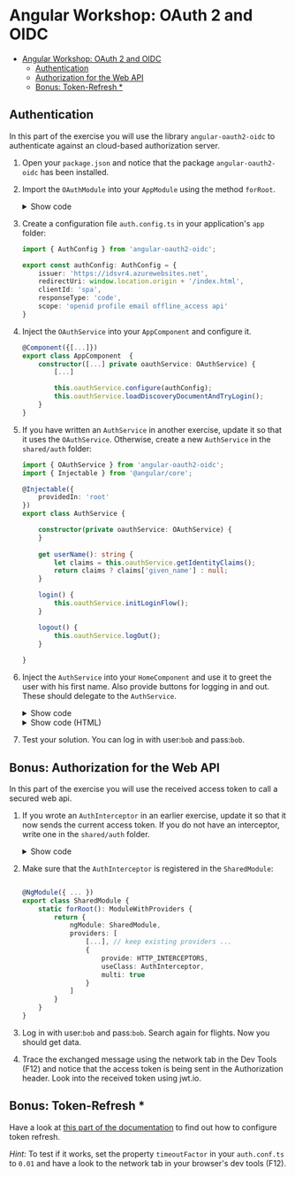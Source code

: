 # Angular Workshop: OAuth 2 and OIDC

- [Angular Workshop: OAuth 2 and OIDC](#angular-workshop-oauth-2-and-oidc)
  - [Authentication](#authentication)
  - [Authorization for the Web API](#authorization-for-the-web-api)
  - [Bonus: Token-Refresh *](#bonus-token-refresh-)
    
## Authentication

In this part of the exercise you will use the library ``angular-oauth2-oidc`` to authenticate against an cloud-based authorization server.

1. Open your ``package.json`` and notice that the package `angular-oauth2-oidc` has been installed.

2. Import the `OAuthModule` into your `AppModule` using the method `forRoot`.

    <details>
    <summary>Show code</summary>
    <p>

    ```typescript
    
    import { OAuthModule } from 'angular-oauth2-oidc';

    [...]

    @NgModule({
    imports: [
        BrowserModule,
        HttpClientModule,

        OAuthModule.forRoot(),

        [...]
    ],
    [...]
    })
    export class AppModule { }
    ```

    </p>
    </details>

3. Create a configuration file `auth.config.ts` in your application's ``app`` folder:
    ```typescript
    import { AuthConfig } from 'angular-oauth2-oidc';

    export const authConfig: AuthConfig = {
        issuer: 'https://idsvr4.azurewebsites.net',
        redirectUri: window.location.origin + '/index.html',
        clientId: 'spa',
        responseType: 'code',
        scope: 'openid profile email offline_access api'
    }
    ```

4. Inject the `OAuthService` into your `AppComponent` and configure it.

    ```typescript
    @Component({[...]})
    export class AppComponent  {
        constructor([...] private oauthService: OAuthService) {
            [...]

            this.oauthService.configure(authConfig);
            this.oauthService.loadDiscoveryDocumentAndTryLogin();
        }
    }
    ```

5. If you have written an `AuthService` in another exercise, update it so that it uses the `OAuthService`. 
   Otherwise, create a new `AuthService` in the `shared/auth` folder:

    ```typescript
    import { OAuthService } from 'angular-oauth2-oidc';
    import { Injectable } from '@angular/core';

    @Injectable({
        providedIn: 'root'
    })
    export class AuthService {

        constructor(private oauthService: OAuthService) {
        }
        
        get userName(): string {
            let claims = this.oauthService.getIdentityClaims();
            return claims ? claims['given_name'] : null;
        }

        login() {
            this.oauthService.initLoginFlow();
        }

        logout() {
            this.oauthService.logOut();
        }
        
    }
    ```

6. Inject the `AuthService` into your `HomeComponent` and use it to greet the user with his first name. 
Also provide buttons for logging in and out. These should delegate to the `AuthService`.

    <details>
    <summary>Show code</summary>
    <p>

    ```typescript
    
    @Component({ [...] })
    export class HomeComponent {

        constructor([...] private authService: AuthService) { }

        [...]

        get userName(): string {
            return this.authService.userName;
        }

        login(): void {
            this.authService.login();
        }

        logout(): void {
            this.authService.logout();
        }

    }
    ```

    </p>
    </details>

    <details>
    <summary>Show code (HTML)</summary>
    <p>

    ```html
    
    <h1 *ngIf="userName">Welcome, {{userName}}!</h1>
    <h1 *ngIf="!userName">Welcome!</h1>
    
    <div class="card">
        <div class="content">
          <button class="btn btn-default" (click)="login()">Login</button>
          <button class="btn btn-default" (click)="logout()">Logout</button>
        </div>
    </div>
    ```

    </p>
    </details>

1. Test your solution. You can log in with user:`bob` and pass:`bob`. 


## Bonus: Authorization for the Web API

In this part of the exercise you will use the received access token to call a secured web api.

1.  If you wrote an `AuthInterceptor` in an earlier exercise, update it so that it now sends the current access token. 
    If you do not have an interceptor, write one in the `shared/auth` folder.

    <details>
    <summary>Show code</summary>
    <p>

    ```typescript
   
    import { Injectable } from '@angular/core';
    import { OAuthService, OAuthStorage } from 'angular-oauth2-oidc';
    import { HttpEvent, HttpHandler, HttpInterceptor, HttpRequest, HttpResponse, HttpErrorResponse } from '@angular/common/http';
    import {Observable} from 'rxjs';

    import { catchError } from 'rxjs/operators';
    import { throwError } from 'rxjs';
    import { Router } from '@angular/router';

    @Injectable()
    export class AuthInterceptor implements HttpInterceptor {
        
        constructor(private storage: OAuthStorage, private router: Router) {
        }

        public intercept(req: HttpRequest<any>, next: HttpHandler): Observable<HttpEvent<any>> {
            
            if (req.url.startsWith('http://www.angular.at')) {
                let headers = req.headers
                                .set('Authorization', 
                                        'Bearer ' + this.storage.getItem('access_token'));

                req = req.clone({ headers });
            }
            
            return next
                    .handle(req)
                    .pipe(
                        catchError(error => this.handleError(error))
                    );
        }

        private handleError(event: HttpErrorResponse) {
            if (event.status == 401 || event.status == 403) {
            this.router.navigate(['/home', {needsLogin: true}]);
            }
            return throwError(event);
        }
    }
    ```

    </p>
    </details>

2.  Make sure that the `AuthInterceptor` is registered in the `SharedModule`:

    ```typescript
    
    @NgModule({ ... })
    export class SharedModule {
        static forRoot(): ModuleWithProviders {
            return {
                ngModule: SharedModule,
                providers: [
                    [...], // keep existing providers ...
                    {
                        provide: HTTP_INTERCEPTORS,
                        useClass: AuthInterceptor,
                        multi: true
                    }
                ]
            }
        }
    }
    ```

3.  Log in with user:`bob` and pass:`bob`. 
    Search again for flights. Now you should get data.

4.  Trace the exchanged message using the network tab in the Dev Tools (F12) and notice that the access token is being sent in the Authorization header. Look into the received token using jwt.io.

## Bonus: Token-Refresh *

Have a look at [this part of the documentation](https://manfredsteyer.github.io/angular-oauth2-oidc/docs/additional-documentation/refreshing-a-token.html) to find out how to configure token refresh.

*Hint:* To test if it works, set the property ``timeoutFactor`` in your ``auth.conf.ts`` to ``0.01`` and have a look to the network tab in your browser's dev tools (F12).
